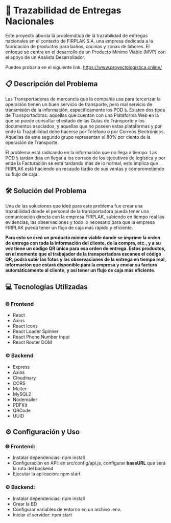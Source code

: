<h1>🚚 Trazabilidad de Entregas Nacionales</h1>

<p>Este proyecto aborda la problemática de la trazabilidad de entregas nacionales en el contexto de FIRPLAK S.A, una empresa dedicada a la fabricación de productos para baños, cocinas y zonas de labores. El enfoque se centra en el desarrollo de un Producto Mínimo Viable (MVP) con el apoyo de un Analista Desarrollador.</p>

<p>Puedes probarla en el siguiente link. <a href="https://www.proyectologistica.online/" target="_blank">https://www.proyectologistica.online/</a></p>

<h2>📋 Descripción del Problema</h2>

<p>Las Transportadoras de mercancía que la compañía usa para tercerizar la operación tienen un buen servicio de transporte, pero mal servicio de transmisión de la información, específicamente los POD ́s. Existen dos tipos de Transportadoras: aquellas que cuentan con una Plataforma Web en la que se puede consultar el estado de las Guías de Transporte y los documentos asociados, y aquellas que no poseen estas plataformas y por ende la Trazabilidad debe hacerse por Teléfono o por Correos Electrónicos. Aquellas de este segundo grupo representan el 80% por ciento de la operación de Transporte.</p>

<p>El problema está radicando en la información que no llega a tiempo. Las POD ́s tardan días en llegar a los correos de los ejecutivos de logística y por ende la Facturación se está tardando más de lo normal, esto implica que FIRPLAK está haciendo un recaudo tardío de sus ventas y comprometiendo su flujo de caja.</p>

<h2>🛠️ Solución del Problema</h2>

<p>Una de las soluciones que ideé para este problema fue crear una trazabilidad donde el personal de la transportadora pueda tener una comunicación directa con la empresa FIRPLAK, subiendo en tiempo real las evidencias, las observaciones y todo lo necesario para que la empresa FIRPLAK pueda tener un flujo de caja más rápido y eficiente.</p>

<p><strong>Para esto se creó un producto mínimo viable donde se imprime la orden de entrega con toda la información del cliente, de la compra, etc., y a su vez tiene un código QR único para esa orden de entrega. Estos productos, en el momento que el trabajador de la transportadora escanee el código QR, podrá subir las fotos y las observaciones de la entrega en tiempo real, información que estará disponible para la empresa y enviar su factura automáticamente al cliente, y así tener un flujo de caja más eficiente.</strong></p>

<h2>💻 Tecnologías Utilizadas</h2>

<h3>🌐 Frontend</h3>
<ul>
  <li>React</li>
  <li>Axios</li>
  <li>React Icons</li>
  <li>React Loader Spinner</li>
  <li>React Phone Number Input</li>
  <li>React Router DOM</li>
</ul>

<h3>⚙️ Backend</h3>
<ul>
  <li>Express</li>
  <li>Axios</li>
  <li>Cloudinary</li>
  <li>CORS</li>
  <li>Multer</li>
  <li>MySQL2</li>
  <li>Nodemailer</li>
  <li>PDFKit</li>
  <li>QRCode</li>
  <li>UUID</li>
</ul>

<h2>⚙️ Configuración y Uso</h2>

<h3>🌐 Frontend:</h3>
<ul>
  <li>Instalar dependencias: npm install</li>
  <li>Configuración en API: en src/config/api.js, configurar <strong>baseURL</strong> que será la ruta del backend</li>
  <li>Ejecutar la aplicación: npm start</li>
</ul>

<h3>⚙️ Backend:</h3>
<ul>
  <li>Instalar dependencias: npm install</li>
  <li>Crear la BD</li>
  <li>Configurar variables de entorno en un archivo .env.</li>
  <li>Iniciar el servidor: npm start</li>
</ul>
